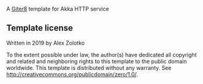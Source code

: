 A [Giter8][g8] template for Akka HTTP service

Template license
----------------
Written in 2019 by Alex Zolotko

To the extent possible under law, the author(s) have dedicated all copyright and related
and neighboring rights to this template to the public domain worldwide.
This template is distributed without any warranty. See <http://creativecommons.org/publicdomain/zero/1.0/>.

[g8]: http://www.foundweekends.org/giter8/
